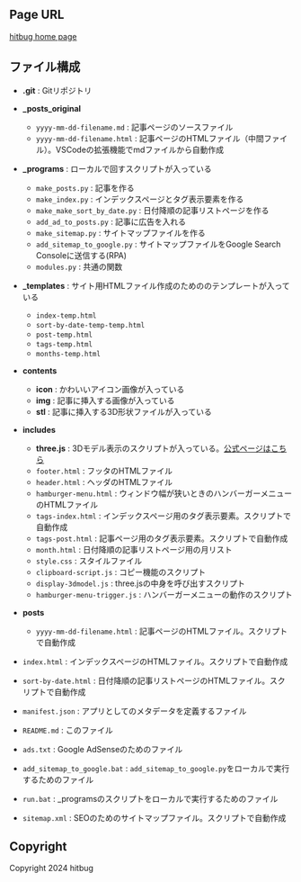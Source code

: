## Page URL
[hitbug home page](https://hitbug0.github.io/)

## ファイル構成

- **.git** : Gitリポジトリ
- **_posts_original**
    - `yyyy-mm-dd-filename.md` : 記事ページのソースファイル
    - `yyyy-mm-dd-filename.html` : 記事ページのHTMLファイル（中間ファイル）。VSCodeの拡張機能でmdファイルから自動作成
- **_programs** : ローカルで回すスクリプトが入っている
    - `make_posts.py` : 記事を作る
    - `make_index.py` : インデックスページとタグ表示要素を作る
    - `make_make_sort_by_date.py` : 日付降順の記事リストページを作る
    - `add_ad_to_posts.py` : 記事に広告を入れる
    - `make_sitemap.py` : サイトマップファイルを作る
    - `add_sitemap_to_google.py` : サイトマップファイルをGoogle Search Consoleに送信する(RPA)
    - `modules.py` : 共通の関数
- **_templates** : サイト用HTMLファイル作成のためののテンプレートが入っている
    - `index-temp.html`
    - `sort-by-date-temp-temp.html`
    - `post-temp.html`
    - `tags-temp.html`
    - `months-temp.html`
- **contents**
    - **icon** : かわいいアイコン画像が入っている
    - **img** : 記事に挿入する画像が入っている
    - **stl** : 記事に挿入する3D形状ファイルが入っている
- **includes**
    - **three.js** : 3Dモデル表示のスクリプトが入っている。[公式ページはこちら](https://threejs.org/)
    - `footer.html` : フッタのHTMLファイル
    - `header.html` : ヘッダのHTMLファイル
    - `hamburger-menu.html` : ウィンドウ幅が狭いときのハンバーガーメニューのHTMLファイル
    - `tags-index.html` : インデックスページ用のタグ表示要素。スクリプトで自動作成
    - `tags-post.html` : 記事ページ用のタグ表示要素。スクリプトで自動作成
    - `month.html` : 日付降順の記事リストページ用の月リスト
    - `style.css` : スタイルファイル
    - `clipboard-script.js` : コピー機能のスクリプト
    - `display-3dmodel.js` : three.jsの中身を呼び出すスクリプト
    - `hamburger-menu-trigger.js` : ハンバーガーメニューの動作のスクリプト
- **posts**
    - `yyyy-mm-dd-filename.html` : 記事ページのHTMLファイル。スクリプトで自動作成

- `index.html` : インデックスページのHTMLファイル。スクリプトで自動作成
- `sort-by-date.html` : 日付降順の記事リストページのHTMLファイル。スクリプトで自動作成
- `manifest.json` : アプリとしてのメタデータを定義するファイル
- `README.md` : このファイル
- `ads.txt` : Google AdSenseのためのファイル
- `add_sitemap_to_google.bat` : `add_sitemap_to_google.py`をローカルで実行するためのファイル
- `run.bat` : _programsのスクリプトをローカルで実行するためのファイル
- `sitemap.xml` : SEOのためのサイトマップファイル。スクリプトで自動作成


## Copyright
Copyright 2024 hitbug
